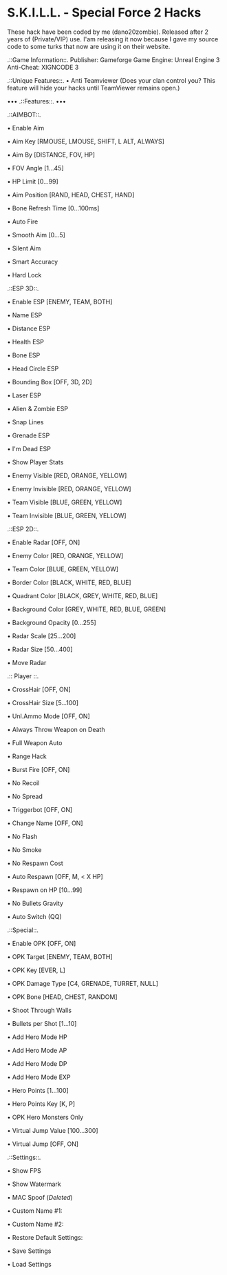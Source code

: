 # S.K.I.L.L. - Special Force 2 Hacks
These hack have been coded by me (dano20zombie).
Released after 2 years of (Private/VIP) use.
I'am releasing it now because I gave my source code to some turks that now are using it on their website.

.::Game Information::.
Publisher: Gameforge
Game Engine: Unreal Engine 3
Anti-Cheat: XIGNCODE 3

.::Unique Features::.
• Anti Teamviewer
(Does your clan control you? This feature will hide your hacks until TeamViewer remains open.)


••• .::Features::. •••




.::AIMBOT::.

• Enable Aim

• Aim Key [RMOUSE, LMOUSE, SHIFT, L ALT, ALWAYS]

• Aim By [DISTANCE, FOV, HP]

• FOV Angle [1...45]

• HP Limit [0...99]

• Aim Position [RAND, HEAD, CHEST, HAND]

• Bone Refresh Time [0...100ms]

• Auto Fire

• Smooth Aim [0...5]

• Silent Aim

• Smart Accuracy

• Hard Lock



.::ESP 3D::.

• Enable ESP [ENEMY, TEAM, BOTH]

• Name ESP

• Distance ESP

• Health ESP

• Bone ESP

• Head Circle ESP

• Bounding Box [OFF, 3D, 2D]

• Laser ESP

• Alien & Zombie ESP

• Snap Lines

• Grenade ESP

• I'm Dead ESP

• Show Player Stats

• Enemy Visible [RED, ORANGE, YELLOW]

• Enemy Invisible [RED, ORANGE, YELLOW]

• Team Visible [BLUE, GREEN, YELLOW]

• Team Invisible [BLUE, GREEN, YELLOW]



.::ESP 2D::.

• Enable Radar [OFF, ON]

• Enemy Color [RED, ORANGE, YELLOW]

• Team Color [BLUE, GREEN, YELLOW]

• Border Color [BLACK, WHITE, RED, BLUE]

• Quadrant Color [BLACK, GREY, WHITE, RED, BLUE]

• Background Color [GREY, WHITE, RED, BLUE, GREEN]

• Background Opacity [0...255]

• Radar Scale [25...200]

• Radar Size [50...400]

• Move Radar



.::  Player ::.

• CrossHair [OFF, ON]

• CrossHair Size [5...100]

• Unl.Ammo Mode [OFF, ON]

• Always Throw Weapon on Death

• Full Weapon Auto

• Range Hack

• Burst Fire [OFF, ON]

• No Recoil

• No Spread

• Triggerbot [OFF, ON]

• Change Name [OFF, ON]

• No Flash

• No Smoke

• No Respawn Cost

• Auto Respawn [OFF, M, < X HP]

• Respawn on HP [10...99]

• No Bullets Gravity

• Auto Switch (QQ)



.::Special::.

• Enable OPK [OFF, ON]

• OPK Target [ENEMY, TEAM, BOTH]

• OPK Key [EVER, L]

• OPK Damage Type [C4, GRENADE, TURRET, NULL]

• OPK Bone [HEAD, CHEST, RANDOM]

• Shoot Through Walls

• Bullets per Shot [1...10]

• Add Hero Mode HP

• Add Hero Mode AP

• Add Hero Mode DP

• Add Hero Mode EXP

• Hero Points [1...100]

• Hero Points Key [K, P]

• OPK Hero Monsters Only

• Virtual Jump Value [100...300]

• Virtual Jump [OFF, ON]



.::Settings::.

• Show FPS

• Show Watermark

• MAC Spoof (*Deleted*)

• Custom Name #1:

• Custom Name #2:

• Restore Default Settings:

• Save Settings

• Load Settings
